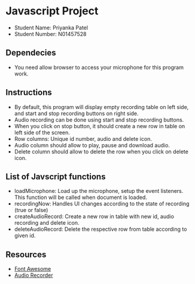 # Javascript Project

- Student Name: Priyanka Patel
- Student Number: N01457528

## Dependecies

- You need allow browser to access your microphone for this program work.

## Instructions

- By default, this program will display empty recording table on left side, and start and stop recording buttons on right side.
- Audio recording can be done using start and stop recording buttons.
- When you click on stop button, it should create a new row in table on left side of the screen.
- Row columns: Unique id number, audio and delete icon.
- Audio column should allow to play, pause and download audio.
- Delete column should allow to delete the row when you click on delete icon.

## List of Javscript functions
- loadMicrophone: Load up the microphone, setup the event listeners. This function will be called when document is loaded.
- recordingNow: Handles UI changes according to the state of recording (true or false)
- createAudioRecord: Create a new row in table with new id, audio recording and delete icon.
- deleteAudioRecord: Delete the respective row from table according to given id.

## Resources
- [Font Awesome](https://fontawesome.com/icons?d=gallery)
- [Audio Recorder](https://codepen.io/roccop/pen/XWjNKYO)
